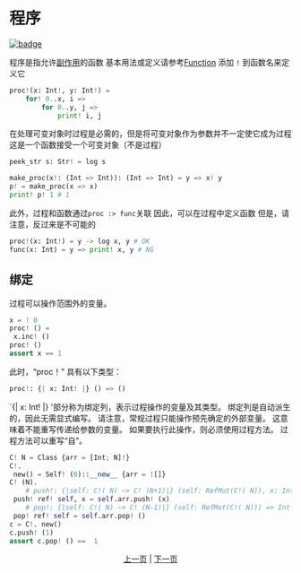 # 程序

[![badge](https://img.shields.io/endpoint.svg?url=https%3A%2F%2Fgezf7g7pd5.execute-api.ap-northeast-1.amazonaws.com%2Fdefault%2Fsource_up_to_date%3Fowner%3Derg-lang%26repos%3Derg%26ref%3Dmain%26path%3Ddoc/EN/syntax/08_procedure.md%26commit_hash%3D214e77cce9395503166e096ed30e24f07aecc09e)](https://gezf7g7pd5.execute-api.ap-northeast-1.amazonaws.com/default/source_up_to_date?owner=erg-lang&repos=erg&ref=main&path=doc/EN/syntax/08_procedure.md&commit_hash=214e77cce9395503166e096ed30e24f07aecc09e)

程序是指允许[副作用](./07_side_effect.md)的函数
基本用法或定义请参考[Function](./04_function.md)
添加 `!` 到函数名来定义它

```python
proc!(x: Int!, y: Int!) =
    for! 0..x, i =>
        for 0..y, j =>
            print! i, j
```

在处理可变对象时过程是必需的，但是将可变对象作为参数并不一定使它成为过程
这是一个函数接受一个可变对象（不是过程）

```python
peek_str s: Str! = log s

make_proc(x!: (Int => Int)): (Int => Int) = y => x! y
p! = make_proc(x => x)
print! p! 1 # 1
```

此外，过程和函数通过`proc :> func`关联
因此，可以在过程中定义函数
但是，请注意，反过来是不可能的

```python
proc!(x: Int!) = y -> log x, y # OK
func(x: Int) = y => print! x, y # NG
```

## 绑定
过程可以操作范围外的变量。
```python
x = ! 0
proc! () =
 x.inc! ()
proc! ()
assert x == 1
```
此时，“proc！” 具有以下类型：
```python
proc!: {| x: Int! |} () => ()
```
`{| x: Int! |} '部分称为绑定列，表示过程操作的变量及其类型。
绑定列是自动派生的，因此无需显式编写。
请注意，常规过程只能操作预先确定的外部变量。 这意味着不能重写传递给参数的变量。
如果要执行此操作，则必须使用过程方法。 过程方法可以重写“自”。
```python
C! N = Class {arr = [Int; N]!}
C!.
 new() = Self! (0)::__new__ {arr = ![]}
C! (N).
    # push!: {|self: C!( N) ~> C! (N+1)|} (self: RefMut(C!( N)), x: Int) => NoneType
 push! ref! self, x = self.arr.push! (x)
    # pop!: {|self: C!( N) ~> C! (N-1)|} (self: RefMut(C!( N))) => Int
 pop! ref! self = self.arr.pop! ()
c = C!. new()
c.push! (1)
assert c.pop! () ==  1
```

<p align='center'>
    <a href='./07_side_effect.md'>上一页</a> | <a href='./09_builtin_procs.md'>下一页</a>
</p>
